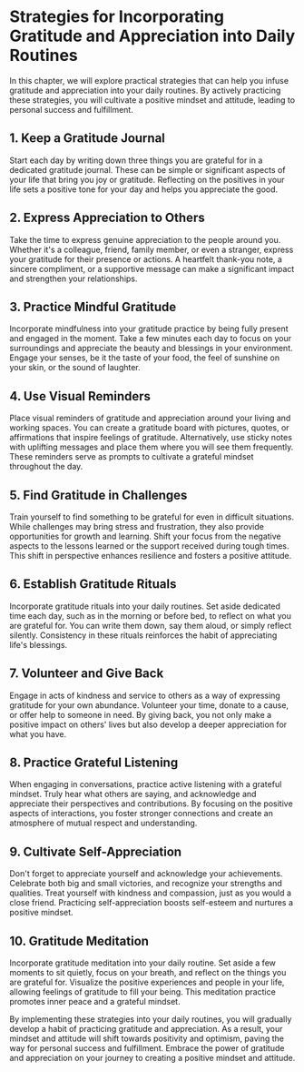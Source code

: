 # Strategies for Incorporating Gratitude and Appreciation into Daily Routines

In this chapter, we will explore practical strategies that can help you infuse gratitude and appreciation into your daily routines. By actively practicing these strategies, you will cultivate a positive mindset and attitude, leading to personal success and fulfillment.

## 1\. Keep a Gratitude Journal

Start each day by writing down three things you are grateful for in a dedicated gratitude journal. These can be simple or significant aspects of your life that bring you joy or gratitude. Reflecting on the positives in your life sets a positive tone for your day and helps you appreciate the good.

## 2\. Express Appreciation to Others

Take the time to express genuine appreciation to the people around you. Whether it's a colleague, friend, family member, or even a stranger, express your gratitude for their presence or actions. A heartfelt thank-you note, a sincere compliment, or a supportive message can make a significant impact and strengthen your relationships.

## 3\. Practice Mindful Gratitude

Incorporate mindfulness into your gratitude practice by being fully present and engaged in the moment. Take a few minutes each day to focus on your surroundings and appreciate the beauty and blessings in your environment. Engage your senses, be it the taste of your food, the feel of sunshine on your skin, or the sound of laughter.

## 4\. Use Visual Reminders

Place visual reminders of gratitude and appreciation around your living and working spaces. You can create a gratitude board with pictures, quotes, or affirmations that inspire feelings of gratitude. Alternatively, use sticky notes with uplifting messages and place them where you will see them frequently. These reminders serve as prompts to cultivate a grateful mindset throughout the day.

## 5\. Find Gratitude in Challenges

Train yourself to find something to be grateful for even in difficult situations. While challenges may bring stress and frustration, they also provide opportunities for growth and learning. Shift your focus from the negative aspects to the lessons learned or the support received during tough times. This shift in perspective enhances resilience and fosters a positive attitude.

## 6\. Establish Gratitude Rituals

Incorporate gratitude rituals into your daily routines. Set aside dedicated time each day, such as in the morning or before bed, to reflect on what you are grateful for. You can write them down, say them aloud, or simply reflect silently. Consistency in these rituals reinforces the habit of appreciating life's blessings.

## 7\. Volunteer and Give Back

Engage in acts of kindness and service to others as a way of expressing gratitude for your own abundance. Volunteer your time, donate to a cause, or offer help to someone in need. By giving back, you not only make a positive impact on others' lives but also develop a deeper appreciation for what you have.

## 8\. Practice Grateful Listening

When engaging in conversations, practice active listening with a grateful mindset. Truly hear what others are saying, and acknowledge and appreciate their perspectives and contributions. By focusing on the positive aspects of interactions, you foster stronger connections and create an atmosphere of mutual respect and understanding.

## 9\. Cultivate Self-Appreciation

Don't forget to appreciate yourself and acknowledge your achievements. Celebrate both big and small victories, and recognize your strengths and qualities. Treat yourself with kindness and compassion, just as you would a close friend. Practicing self-appreciation boosts self-esteem and nurtures a positive mindset.

## 10\. Gratitude Meditation

Incorporate gratitude meditation into your daily routine. Set aside a few moments to sit quietly, focus on your breath, and reflect on the things you are grateful for. Visualize the positive experiences and people in your life, allowing feelings of gratitude to fill your being. This meditation practice promotes inner peace and a grateful mindset.

By implementing these strategies into your daily routines, you will gradually develop a habit of practicing gratitude and appreciation. As a result, your mindset and attitude will shift towards positivity and optimism, paving the way for personal success and fulfillment. Embrace the power of gratitude and appreciation on your journey to creating a positive mindset and attitude.
